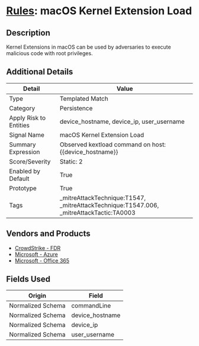# [Rules](README.md): macOS Kernel Extension Load

## Description
Kernel Extensions in macOS can be used by adversaries to execute malicious code with root privileges.

## Additional Details
|Detail|Value|
|----|----|
|Type|Templated Match|
|Category|Persistence|
|Apply Risk to Entities|device_hostname, device_ip, user_username|
|Signal Name|macOS Kernel Extension Load|
|Summary Expression|Observed kextload command on host: {{device_hostname}}|
|Score/Severity|Static: 2|
|Enabled by Default|True|
|Prototype|True|
|Tags|_mitreAttackTechnique:T1547, _mitreAttackTechnique:T1547.006, _mitreAttackTactic:TA0003|
## Vendors and Products
- [CrowdStrike - FDR](../products/569a3a44-c29f-492e-bcf4-5dc04e2ab0f3.md)
- [Microsoft - Azure](../products/a1225af5-e778-4068-a9a2-47da93d1ff24.md)
- [Microsoft - Office 365](../products/d3ed003d-5ddd-4c7a-bea5-63eae6311833.md)


## Fields Used

|Origin|Field|
|----|----|
|Normalized Schema|commandLine|
|Normalized Schema|device_hostname|
|Normalized Schema|device_ip|
|Normalized Schema|user_username|


